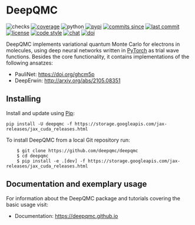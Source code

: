 # DeepQMC

![checks](https://img.shields.io/github/checks-status/deepqmc/deepqmc/master.svg)
[![coverage](https://img.shields.io/codecov/c/github/deepqmc/deepqmc.svg)](https://codecov.io/gh/deepqmc/deepqmc)
![python](https://img.shields.io/pypi/pyversions/deepqmc.svg)
[![pypi](https://img.shields.io/pypi/v/deepqmc.svg)](https://pypi.org/project/deepqmc/)
[![commits since](https://img.shields.io/github/commits-since/deepqmc/deepqmc/latest.svg)](https://github.com/deepqmc/deepqmc/releases)
[![last commit](https://img.shields.io/github/last-commit/deepqmc/deepqmc.svg)](https://github.com/deepqmc/deepqmc/commits/master)
[![license](https://img.shields.io/github/license/deepqmc/deepqmc.svg)](https://github.com/deepqmc/deepqmc/blob/master/LICENSE)
[![code style](https://img.shields.io/badge/code%20style-black-202020.svg)](https://github.com/ambv/black)
[![chat](https://img.shields.io/gitter/room/deepqmc/community)](https://gitter.im/deepqmc/community)
[![doi](https://img.shields.io/badge/doi-10.5281%2Fzenodo.3960826-blue)](http://doi.org/10.5281/zenodo.3960826)

DeepQMC implements variational quantum Monte Carlo for electrons in molecules, using deep neural networks written in [PyTorch](https://pytorch.org) as trial wave functions. Besides the core functionality, it contains implementations of the following ansatzes:

- PauliNet: https://doi.org/ghcm5p
- DeepErwin: http://arxiv.org/abs/2105.08351

## Installing

Install and update using [Pip](https://pip.pypa.io/en/stable/quickstart/):

```
pip install -U deepqmc -f https://storage.googleapis.com/jax-releases/jax_cuda_releases.html
```

To install DeepQMC from a local Git repository run:

```
    $ git clone https://github.com/deepqmc/deepqmc
    $ cd deepqmc
    $ pip install -e .[dev] -f https://storage.googleapis.com/jax-releases/jax_cuda_releases.html
```

## Documentation and exemplary usage

For information about the DeepQMC package and tutorials covering the basic usage visit:

- Documentation: https://deepqmc.github.io

